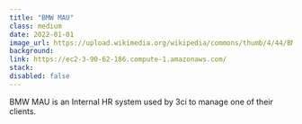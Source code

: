 ```yaml
---
title: "BMW MAU"
class: medium
date: 2022-01-01
image_url: https://upload.wikimedia.org/wikipedia/commons/thumb/4/44/BMW.svg/600px-BMW.svg.png?20200406052529
background:
link: https://ec2-3-90-62-186.compute-1.amazonaws.com/
stack:
disabled: false
---
```


BMW MAU is an Internal HR system used by 3ci to manage one of their clients.
